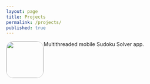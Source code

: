 ```yaml
---
layout: page
title: Projects
permalink: /projects/
published: true
---
```





<ul style="list-style:none; margin:0; padding:0">

  <li>
    <div style="float:left">
      <a href="https://itunes.apple.com/us/app/pocket-sudoku-solver/id991259276?mt=8">
      <img src="http://trentyou.github.io/images/SudokuSolverIcon.png" style=" height:100px; width:100px; border-radius:20px; border-style:solid; border-width:1px; border-color:#C8C8C8">
      </a>
    </div>
    <div>
    Multithreaded mobile Sudoku Solver app. 
    </div>
  </li>
</ul>